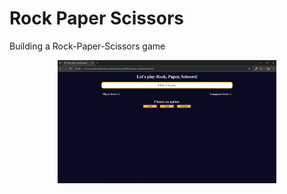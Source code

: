 # Rock Paper Scissors

Building a Rock-Paper-Scissors game

<p align="center">
    <img src="./images/Screenshot (52).png" width="350" title="hover text">
  </p>